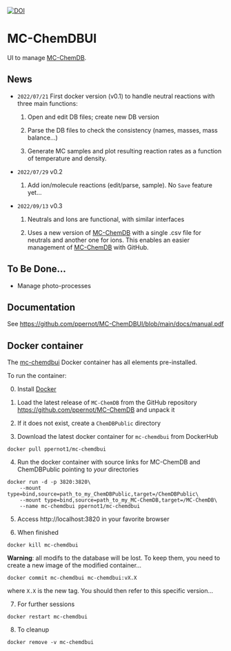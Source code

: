 [![DOI](https://zenodo.org/badge/515063130.svg)](https://zenodo.org/badge/latestdoi/515063130)

# MC-ChemDBUI

UI to manage [MC-ChemDB](https://github.com/ppernot/MC-ChemDB).

## News

* `2022/07/21` First docker version (v0.1) to handle neutral reactions with three main functions:

    1. Open and edit DB files; create new DB version

    2. Parse the DB files to check the consistency (names, masses, mass balance...)
    
    3. Generate MC samples and plot resulting reaction rates as a function of temperature
    and density.

* `2022/07/29` v0.2

    1. Add ion/molecule reactions (edit/parse, sample). No `Save` feature yet...

* `2022/09/13` v0.3

    1. Neutrals and Ions are functional, with similar interfaces
    
    2. Uses a new version of [MC-ChemDB](https://github.com/ppernot/MC-ChemDB) with a single .csv file for neutrals and another one for ions. This enables an easier management of [MC-ChemDB](https://github.com/ppernot/MC-ChemDB) with GitHub.
    
## To Be Done...

* Manage photo-processes

## Documentation

See https://github.com/ppernot/MC-ChemDBUI/blob/main/docs/manual.pdf

## Docker container

The [mc-chemdbui](https://hub.docker.com/repository/docker/ppernot1/mc-chemdbui)
Docker container has all elements pre-installed.

To run the container:

0. Install [Docker](https://www.docker.com/products/docker-desktop)

1. Load the latest release of `MC-ChemDB` from the GitHub repository https://github.com/ppernot/MC-ChemDB and unpack it 

2. If it does not exist, create a `ChemDBPublic` directory 

3. Download the latest docker container for `mc-chemdbui` from DockerHub 
```
docker pull ppernot1/mc-chemdbui
``` 

4. Run the docker container with source links for MC-ChemDB and ChemDBPublic pointing to *your* directories 
```
docker run -d -p 3820:3820\
	--mount type=bind,source=path_to_my_ChemDBPublic,target=/ChemDBPublic\
	--mount type=bind,source=path_to_my_MC-ChemDB,target=/MC-ChemDB\
	--name mc-chemdbui ppernot1/mc-chemdbui 
```

5. Access http://localhost:3820 in your favorite browser

6. When finished
```
docker kill mc-chemdbui
```
__Warning__: all modifs to the database will be lost. To keep them,
you need to create a new image of the modified container...
```
docker commit mc-chemdbui mc-chemdbui:vX.X
```
where `X.X` is the new tag. 
You should then refer to this specific version... 

7. For further sessions
```
docker restart mc-chemdbui
```

8. To cleanup
```
docker remove -v mc-chemdbui
```
